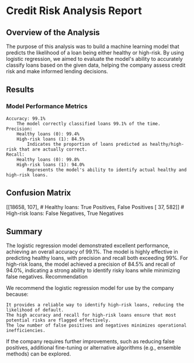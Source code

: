 # Credit Risk Analysis Report

## Overview of the Analysis

The purpose of this analysis was to build a machine learning model that predicts the likelihood of a loan being either healthy or high-risk. By using logistic regression, we aimed to evaluate the model's ability to accurately classify loans based on the given data, helping the company assess credit risk and make informed lending decisions.

## Results
### Model Performance Metrics

    Accuracy: 99.1%
        The model correctly classified loans 99.1% of the time.
    Precision:
        Healthy loans (0): 99.4%
        High-risk loans (1): 84.5%
            Indicates the proportion of loans predicted as healthy/high-risk that are actually correct.
    Recall:
        Healthy loans (0): 99.8%
        High-risk loans (1): 94.0%
            Represents the model's ability to identify actual healthy and high-risk loans.

## Confusion Matrix

[[18658,   107],  # Healthy loans: True Positives, False Positives
 [   37,   582]]  # High-risk loans: False Negatives, True Negatives

## Summary

The logistic regression model demonstrated excellent performance, achieving an overall accuracy of 99.1%. The model is highly effective in predicting healthy loans, with precision and recall both exceeding 99%. For high-risk loans, the model achieved a precision of 84.5% and recall of 94.0%, indicating a strong ability to identify risky loans while minimizing false negatives.
Recommendation

We recommend the logistic regression model for use by the company because:

    It provides a reliable way to identify high-risk loans, reducing the likelihood of default.
    The high accuracy and recall for high-risk loans ensure that most potential risks are flagged effectively.
    The low number of false positives and negatives minimizes operational inefficiencies.

If the company requires further improvements, such as reducing false positives, additional fine-tuning or alternative algorithms (e.g., ensemble methods) can be explored.